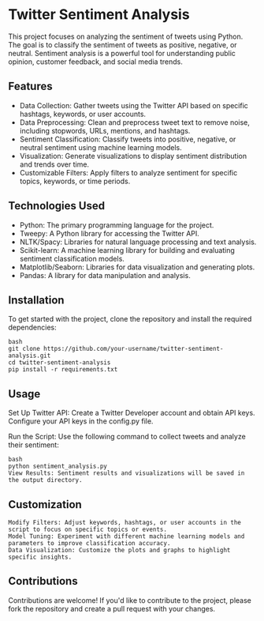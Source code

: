 # Twitter Sentiment Analysis

This project focuses on analyzing the sentiment of tweets using Python. The goal is to classify the sentiment of tweets as positive, negative, or neutral. Sentiment analysis is a powerful tool for understanding public opinion, customer feedback, and social media trends.

## Features
- Data Collection: Gather tweets using the Twitter API based on specific hashtags, keywords, or user accounts.
- Data Preprocessing: Clean and preprocess tweet text to remove noise, including stopwords, URLs, mentions, and hashtags.
- Sentiment Classification: Classify tweets into positive, negative, or neutral sentiment using machine learning models.
- Visualization: Generate visualizations to display sentiment distribution and trends over time.
- Customizable Filters: Apply filters to analyze sentiment for specific topics, keywords, or time periods.

## Technologies Used
- Python: The primary programming language for the project.
- Tweepy: A Python library for accessing the Twitter API.
- NLTK/Spacy: Libraries for natural language processing and text analysis.
- Scikit-learn: A machine learning library for building and evaluating sentiment classification models.
- Matplotlib/Seaborn: Libraries for data visualization and generating plots.
- Pandas: A library for data manipulation and analysis.
## Installation
To get started with the project, clone the repository and install the required dependencies:
```
bash
git clone https://github.com/your-username/twitter-sentiment-analysis.git
cd twitter-sentiment-analysis
pip install -r requirements.txt
```
## Usage
Set Up Twitter API: Create a Twitter Developer account and obtain API keys. Configure your API keys in the config.py file.

Run the Script: Use the following command to collect tweets and analyze their sentiment:
```
bash
python sentiment_analysis.py
View Results: Sentiment results and visualizations will be saved in the output directory.
```
## Customization
```
Modify Filters: Adjust keywords, hashtags, or user accounts in the script to focus on specific topics or events.
Model Tuning: Experiment with different machine learning models and parameters to improve classification accuracy.
Data Visualization: Customize the plots and graphs to highlight specific insights.
```
## Contributions
Contributions are welcome! If you'd like to contribute to the project, please fork the repository and create a pull request with your changes.
